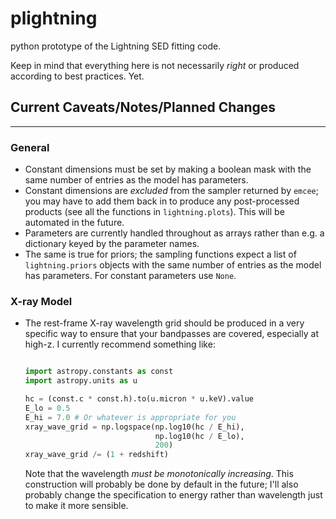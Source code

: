 # plightning

python prototype of the Lightning SED fitting code.

Keep in mind that everything here is not necessarily *right* or produced according to best practices. Yet.

## Current Caveats/Notes/Planned Changes
----------
### General
- Constant dimensions must be set by making a boolean mask with the same number of entries as the model has parameters.
- Constant dimensions are *excluded* from the sampler returned by `emcee`; you may have to add them back in to produce any post-processed products (see all the functions in `lightning.plots`). This will be automated in the future.
- Parameters are currently handled throughout as arrays rather than e.g. a dictionary keyed by the parameter names.
- The same is true for priors; the sampling functions expect a list of `lightning.priors` objects with the same number of entries as the model has parameters. For constant parameters use `None`.

### X-ray Model
- The rest-frame X-ray wavelength grid should be produced in a very specific way to ensure that your bandpasses are covered,
  especially at high-z. I currently recommend something like:

  ```python

  import astropy.constants as const
  import astropy.units as u

  hc = (const.c * const.h).to(u.micron * u.keV).value
  E_lo = 0.5
  E_hi = 7.0 # Or whatever is appropriate for you
  xray_wave_grid = np.logspace(np.log10(hc / E_hi),
                               np.log10(hc / E_lo),
                               200)
  xray_wave_grid /= (1 + redshift)

  ```

  Note that the wavelength *must be monotonically increasing*. This construction will probably be done by default in the future; I'll also probably change the specification to energy rather than wavelength just to make it more sensible.
